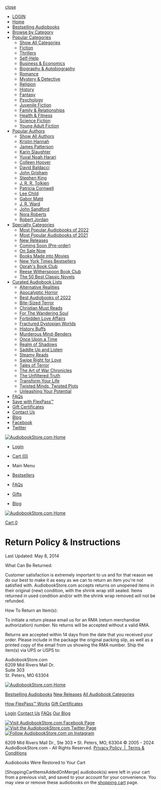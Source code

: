   

[close](javascript:void(0))

* [LOGIN](#)
* [Home](https://audiobookstore.com/)
* [Bestselling Audiobooks](https://audiobookstore.com/bestsellers-this-month.aspx)
* [Browse by Category](https://audiobookstore.com/all-audiobook-categories.aspx)
* [Popular Categories](#)
    * [Show All Categories](https://audiobookstore.com/all-audiobook-categories.aspx)
    * [Fiction](https://audiobookstore.com/fiction-audiobooks/)
    * [Thrillers](https://audiobookstore.com/thrillers-audiobooks/)
    * [Self-Help](https://audiobookstore.com/self-help-audiobooks/)
    * [Business & Economics](https://audiobookstore.com/business-economics-audiobooks/)
    * [Biography & Autobiography](https://audiobookstore.com/biography-autobiography-audiobooks/)
    * [Romance](https://audiobookstore.com/romance-audiobooks/)
    * [Mystery & Detective](https://audiobookstore.com/mystery-detective-audiobooks/)
    * [Religion](https://audiobookstore.com/religion-audiobooks/)
    * [History](https://audiobookstore.com/history-audiobooks/)
    * [Fantasy](https://audiobookstore.com/fantasy-audiobooks/)
    * [Psychology](https://audiobookstore.com/psychology-audiobooks/)
    * [Juvenile Fiction](https://audiobookstore.com/juvenile-fiction-audiobooks/)
    * [Family & Relationships](https://audiobookstore.com/family-relationships-audiobooks/)
    * [Health & Fitness](https://audiobookstore.com/health-fitness-audiobooks/)
    * [Science Fiction](https://audiobookstore.com/science-fiction-audiobooks/)
    * [Young Adult Fiction](https://audiobookstore.com/young-adult-fiction-audiobooks/)
* [Popular Authors](#)
    * [Show All Authors](https://audiobookstore.com/audiobook-authors/A)
    * [Kristin Hannah](https://audiobookstore.com/authors/kristin-hannah-audiobooks/)
    * [James Patterson](https://audiobookstore.com/authors/james-patterson-audiobooks/)
    * [Karin Slaughter](https://audiobookstore.com/authors/karin-slaughter-audiobooks/)
    * [Yuval Noah Harari](https://audiobookstore.com/authors/yuval-noah-harari-audiobooks/)
    * [Colleen Hoover](https://audiobookstore.com/authors/colleen-hoover-audiobooks/)
    * [David Baldacci](https://audiobookstore.com/authors/david-baldacci-audiobooks/)
    * [John Grisham](https://audiobookstore.com/authors/john-grisham-audiobooks/)
    * [Stephen King](https://audiobookstore.com/authors/stephen-king-audiobooks/)
    * [J. R. R. Tolkien](https://audiobookstore.com/authors/j-r-r-tolkien-audiobooks/)
    * [Patricia Cornwell](https://audiobookstore.com/authors/patricia-cornwell-audiobooks/)
    * [Lee Child](https://audiobookstore.com/authors/lee-child-audiobooks/)
    * [Gabor Maté](https://audiobookstore.com/authors/gabor-mate-audiobooks/)
    * [J. R. Ward](https://audiobookstore.com/authors/j-r-ward-audiobooks/)
    * [John Sandford](https://audiobookstore.com/authors/john-sandford-audiobooks/)
    * [Nora Roberts](https://audiobookstore.com/authors/nora-roberts-audiobooks/)
    * [Robert Jordan](https://audiobookstore.com/authors/robert-jordan-audiobooks/)
* [Specialty Categories](#)
    * [Most Popular Audiobooks of 2022](https://audiobookstore.com/audiobook-lists/popular-audiobooks-2022.aspx)
    * [Most Popular Audiobooks of 2021](https://audiobookstore.com/audiobook-lists/popular-audiobooks-2021.aspx)
    * [New Releases](https://audiobookstore.com/new-audiobooks.aspx)
    * [Coming Soon (Pre-order)](https://audiobookstore.com/coming-soon.aspx)
    * [On Sale Now](https://audiobookstore.com/audiobooks-on-sale.aspx)
    * [Books Made into Movies](https://audiobookstore.com/books-into-movies.aspx)
    * [New York Times Bestsellers](https://audiobookstore.com/audiobook-lists/new-york-times-bestseller-audiobooks.aspx)
    * [Oprah's Book Club](https://audiobookstore.com/audiobook-lists/oprah-winfrey-book-club.aspx)
    * [Reese Witherspoon Book Club](https://audiobookstore.com/audiobook-lists/reese-witherspoon-book-club.aspx)
    * [The 50 Best Classic Novels](https://audiobookstore.com/audiobook-lists/-the-50-best-classic-novels.aspx)
* [Curated Audiobook Lists](#)
    * [Alternative Realities](https://audiobookstore.com/curated-audiobook-lists/alternative-realities.aspx)
    * [Apocalyptic Horror](https://audiobookstore.com/curated-audiobook-lists/apocalyptic-horror.aspx)
    * [Best Audiobooks of 2022](https://audiobookstore.com/curated-audiobook-lists/best-audiobooks-of-2022.aspx)
    * [Bite-Sized Terror](https://audiobookstore.com/curated-audiobook-lists/bite-sized-terror.aspx)
    * [Christian Must Reads](https://audiobookstore.com/curated-audiobook-lists/christian-must-reads.aspx)
    * [For The Wandering Soul](https://audiobookstore.com/curated-audiobook-lists/for-the-wandering-soul.aspx)
    * [Forbidden Love Affairs](https://audiobookstore.com/curated-audiobook-lists/forbidden-love-affairs.aspx)
    * [Fractured Dystopian Worlds](https://audiobookstore.com/curated-audiobook-lists/fractured-dystopian-worlds.aspx)
    * [History Buffs](https://audiobookstore.com/curated-audiobook-lists/history-buffs.aspx)
    * [Murderous Mind-Benders](https://audiobookstore.com/curated-audiobook-lists/murderous-mind-benders.aspx)
    * [Once Upon a Time](https://audiobookstore.com/curated-audiobook-lists/once-upon-a-time.aspx)
    * [Realm of Shadows](https://audiobookstore.com/curated-audiobook-lists/realm-of-shadows.aspx)
    * [Saddle Up and Listen](https://audiobookstore.com/curated-audiobook-lists/saddle-up-and-listen.aspx)
    * [Steamy Reads](https://audiobookstore.com/curated-audiobook-lists/steamy-reads.aspx)
    * [Swipe Right for Love](https://audiobookstore.com/curated-audiobook-lists/swipe-right-for-love.aspx)
    * [Tales of Terror](https://audiobookstore.com/curated-audiobook-lists/tales-of-terror.aspx)
    * [The Art of War Chronicles](https://audiobookstore.com/curated-audiobook-lists/the-art-of-war-chronicles.aspx)
    * [The Unfiltered Truth](https://audiobookstore.com/curated-audiobook-lists/the-unfiltered-truth.aspx)
    * [Transform Your Life](https://audiobookstore.com/curated-audiobook-lists/transform-your-life.aspx)
    * [Twisted Minds, Twisted Plots](https://audiobookstore.com/curated-audiobook-lists/twisted-minds-twisted-plots.aspx)
    * [Unleashing Your Potential](https://audiobookstore.com/curated-audiobook-lists/unleashing-your-potential.aspx)
* [FAQs](https://audiobookstore.com/faq.aspx)
* [Save with FlexPass™](https://audiobookstore.com/save-with-flexpass.aspx)
* [Gift Certificates](https://audiobookstore.com/gift-certificates.aspx)
* [Contact Us](https://audiobookstore.com/contactus.aspx)
* [Blog](https://audiobookstore.com/blog)
* [Facebook](https://www.facebook.com/AudioBookStore "Visit the AudiobookStore.com Facebook Page!")
* [Twitter](https://twitter.com/Audiobook_Store "Visit the AudiobookStore.com Twitter Page!")
  
  
  
  
  

   

[![AudiobookStore.com Home](/images/logo.png)](https://audiobookstore.com/)

* [Login](#)
* [Cart (0)](https://audiobookstore.com/shoppingcart.aspx "Shopping cart")

 

* Main Menu
* [Bestsellers](https://audiobookstore.com/bestsellers-this-month.aspx)
* [FAQs](https://audiobookstore.com/faq.aspx)
* [Gifts](https://audiobookstore.com/gift-certificates.aspx)  
* [Blog](https://audiobookstore.com/blog)

[![AudiobookStore.com Home](/images/audiobooks-logo-white.png)](https://audiobookstore.com/)

[](https://audiobookstore.com/shoppingcart.aspx "Shopping cart")[Cart 0](https://audiobookstore.com/shoppingcart.aspx "Shopping cart")

 

Return Policy & Instructions
============================

Last Updated: May 8, 2014

What Can Be Returned:

Customer satisfaction is extremely important to us and for that reason we do our best to make it as easy as we can to return an item you're not satisfied with. AudiobookStore.com accepts returns on unopened items in their original (new) condition, with the shrink wrap still sealed. Items returned in used condition and/or with the shrink wrap removed will not be refunded.

How To Return an Item(s):

To initiate a return please email us for an RMA (return merchandise authorization) number. No returns will be accepted without a valid RMA.

Returns are accepted within 14 days from the date that you received your order. Please include in the package the original packing slip, as well as a printed copy of the email from us showing the RMA number. Ship the item(s) via UPS or USPS to:

AudiobookStore.com  
6209 Mid Rivers Mall Dr.  
Suite 303  
St. Peters, MO 63304

[![AudiobookStore.com Home](/images/logo-white.png)](https://audiobookstore.com/)

[Bestselling Audiobooks](https://audiobookstore.com/bestsellers-this-month.aspx) [New Releases](https://audiobookstore.com/new-audiobooks.aspx) [All Audiobook Categories](https://audiobookstore.com/all-audiobook-categories.aspx)

[How FlexPass™ Works](https://audiobookstore.com/save-with-flexpass.aspx) [Gift Certificates](https://audiobookstore.com/gift-certificates.aspx)

[Login](https://audiobookstore.com/login.aspx) [Contact Us](https://audiobookstore.com/contactus.aspx) [FAQs](https://audiobookstore.com/faq.aspx) [Our Blog](https://audiobookstore.com/blog)

[![Visit AudiobookStore.com Facebook Page](/images/logo-facebook.png)](https://www.facebook.com/AudioBookStore "Visit the AudiobookStore.com Facebook Page!") [![Visit the AudiobookStore.com Twitter Page](/images/logo-twitter.png)](https://twitter.com/Audiobook_Store "Visit the AudiobookStore.com Twitter Page!") [![Follow AudiobookStore.com on Instagram](/images/logo-instagram.png)](https://www.instagram.com/audiobookstorecom/ "Follow AudiobookStore.com on Instagram")

6209 Mid Rivers Mall Dr., Ste 303 • St. Peters, MO, 63304 © 2005 - 2024 AudioBookStore.com - All Rights Reserved. [Privacy Policy  |  Terms & Conditions](https://audiobookstore.com/privacy-terms.aspx)

Audiobooks Were Restored to Your Cart

\[ShoppingCartItemsAddedOnMerge\] audiobook(s) were left in your cart from a previous visit, and saved to your account for your convenience. You may view or remove these audiobooks on the [shopping cart](https://audiobookstore.com/shoppingcart.aspx) page.